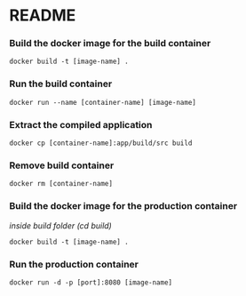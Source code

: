 # README #

### Build the docker image for the build container ###
    docker build -t [image-name] .

### Run the build container ###
    docker run --name [container-name] [image-name]

### Extract the compiled application ###
    docker cp [container-name]:app/build/src build

### Remove build container ###
    docker rm [container-name]

### Build the docker image for the production container ###
_inside build folder (cd build)_

    docker build -t [image-name] .

### Run the production container ###
    docker run -d -p [port]:8080 [image-name]
